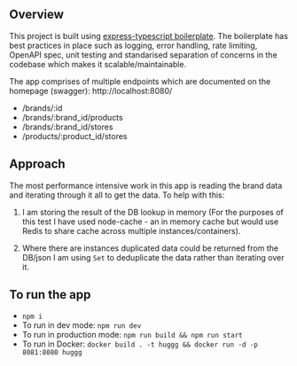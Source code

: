 ## Overview

This project is built using [express-typescript boilerplate](https://github.com/edwinhern/express-typescript-2024/). The boilerplate has best practices in place such as logging, error handling, rate limiting, OpenAPI spec, unit testing and standarised separation of concerns in the codebase which makes it scalable/maintainable.

The app comprises of multiple endpoints which are documented on the homepage (swagger): http://localhost:8080/
- /brands/:id
- /brands/:brand_id/products
- /brands/:brand_id/stores
- /products/:product_id/stores

## Approach
The most performance intensive work in this app is reading the brand data and iterating through it all to get the data. To help with this:
1. I am storing the result of the DB lookup in memory (For the purposes of this test I have used node-cache - an in memory cache but would use Redis to share cache across multiple instances/containers).

2. Where there are instances duplicated data could be returned from the DB/json I am using `Set` to deduplicate the data rather than iterating over it.


## To run the app
- `npm i`
- To run in dev mode: `npm run dev`
- To run in production mode: `npm run build && npm run start`
- To run in Docker: `docker build . -t huggg && docker run -d -p 8081:8080 huggg`

